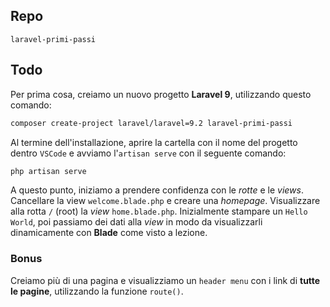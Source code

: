 ## Repo
`laravel-primi-passi`

## Todo
Per prima cosa, creiamo un nuovo progetto **Laravel 9**, utilizzando questo comando:
```sh
composer create-project laravel/laravel=9.2 laravel-primi-passi
```

Al termine dell'installazione, aprire la cartella con il nome del progetto dentro `VSCode` e avviamo l'`artisan serve` con il seguente comando:
```sh
php artisan serve
```

A questo punto, iniziamo a prendere confidenza con le *rotte* e le *views*. Cancellare la view `welcome.blade.php` e creare una *homepage*. Visualizzare alla rotta `/` (root) la *view*  `home.blade.php`. 
Inizialmente stampare un `Hello World`, poi passiamo dei dati alla *view* in modo da visualizzarli dinamicamente con **Blade** come visto a lezione.

### Bonus
Creiamo più di una pagina e visualizziamo un `header menu` con i link di **tutte le pagine**, utilizzando la funzione `route()`.